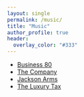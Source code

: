```yaml
---
layout: single
permalink: /music/
title: "Music"
author_profile: true
header:
  overlay_color: "#333"
---
```


- [Business 80](https://www.budgetcutsmusic.com/p/business-80.html)
- [The Company](https://soundcloud.com/thecompanysoundsystem/sets/the-company-live-sets)
- [Jackson Arms](https://soundcloud.com/jacksonarms)
- [The Luxury Tax](https://soundcloud.com/autobono/sets/pope-wreck-1)
